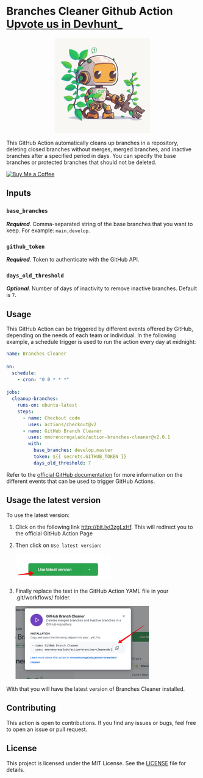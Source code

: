 # Branches Cleaner Github Action <a href="https://devhunt.org/tool/branches-cleaner" alt="upvote in devhunt">Upvote us in Devhunt_</a>

<p align="center">
    <img src="assets/branche_cleaner.svg" alt="github action icon" width="250px" height="250px">
</p>

This GitHub Action automatically cleans up branches in a repository, deleting closed branches without merges, merged branches, and inactive branches after a specified period in days. You can specify the base branches or protected branches that should not be deleted.

<a href="https://www.buymeacoffee.com/mmoreno" target="_blank"><img src="https://cdn.buymeacoffee.com/buttons/v2/default-yellow.png" alt="Buy Me a Coffee" style="height: auto !important;width: 100px !important;" ></a>

## Inputs
### `base_branches`

***Required***. Comma-separated string of the base branches that you want to keep. For example: `main,develop`.

### `github_token`
***Required***. Token to authenticate with the GitHub API.

### `days_old_threshold`
***Optional***. Number of days of inactivity to remove inactive branches. Default is `7`.

## Usage
This GitHub Action can be triggered by different events offered by GitHub, depending on the needs of each team or individual. In the following example, a schedule trigger is used to run the action every day at midnight:

```` yaml
name: Branches Cleaner

on:
  schedule:
    - cron: "0 0 * * *"

jobs:
  cleanup-branches:
    runs-on: ubuntu-latest
    steps:
      - name: Checkout code
        uses: actions/checkout@v2
      - name: GitHub Branch Cleaner
        uses: mmorenoregalado/action-branches-cleaner@v2.0.1
        with:
          base_branches: develop,master
          token: ${{ secrets.GITHUB_TOKEN }}
          days_old_threshold: 7

````
Refer to the [official GitHub documentation](https://docs.github.com/en/actions/using-workflows/events-that-trigger-workflows) for more information on the different events that can be used to 
trigger GitHub Actions.

## Usage the latest version
To use the latest version:
1. Click on the following link http://bit.ly/3zgLxHf. This will redirect you to the official GitHub Action Page
2. Then click on `Use latest version`:

   <img src="assets/cleaner_latest.png" style="width:250px" alt="Click latest version"/>

   
3. Finally replace the text in the GitHub Action YAML file in your .git/workflows/ folder.

   <img src="assets/cleaner_dialog.png" style="width:350px" alt="Copy content"/>


With that you will have the latest version of Branches Cleaner installed.

## Contributing
This action is open to contributions. If you find any issues or bugs, feel free to open an issue or pull request.

## License
This project is licensed under the MIT License. See the [LICENSE](LICENSE) file for details.
